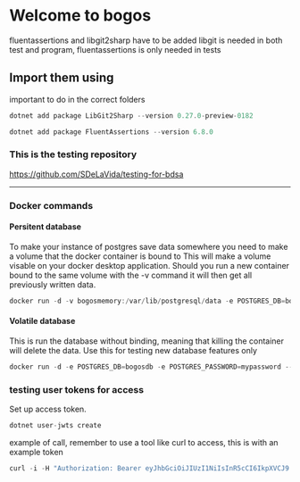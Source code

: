 # Welcome to bogos

fluentassertions and libgit2sharp have to be added
libgit is needed in both test and program, fluentassertions is only needed in tests

## Import them using

important to do in the correct folders

``` rust
dotnet add package LibGit2Sharp --version 0.27.0-preview-0182

dotnet add package FluentAssertions --version 6.8.0
```

### This is the testing repository

<https://github.com/SDeLaVida/testing-for-bdsa>

---

### Docker commands

#### Persitent database

To make your instance of postgres save data somewhere you need to make a volume that the docker container is bound to
This will make a volume visable on your docker desktop application. Should you run a new container bound to the same volume with the -v command it will then get all previously written data. 

``` rust
docker run -d -v bogosmemory:/var/lib/postgresql/data -e POSTGRES_DB=bogosdb -e POSTGRES_PASSWORD=mypassword --name bogosDB -p 5430:5432 postgres
```

#### Volatile database

This is run the database without binding, meaning that killing the container will delete the data. Use this for testing new database features only

``` rust
docker run -d -e POSTGRES_DB=bogosdb -e POSTGRES_PASSWORD=mypassword --name bogosDB -p 5430:5432 postgres``
```

### testing user tokens for access

Set up access token.

``` rust
dotnet user-jwts create
```

example of call, remember to use a tool like curl to access, this is with an example token

``` rust
curl -i -H "Authorization: Bearer eyJhbGciOiJIUzI1NiIsInR5cCI6IkpXVCJ9.eyJ1bmlxdWVfbmFtZSI6Im5pY29sIiwic3ViIjoibmljb2wiLCJqdGkiOiIyZTYwZWNlYSIsImF1ZCI6WyJodHRwOi8vbG9jYWxob3N0OjIzMDUzIiwiaHR0cHM6Ly9sb2NhbGhvc3Q6NDQzNzYiLCJodHRwOi8vbG9jYWxob3N0OjUyNDMiLCJodHRwczovL2xvY2FsaG9zdDo3MDI0Il0sIm5iZiI6MTY2OTM3NjA4MCwiZXhwIjoxNjc3MzI0ODgwLCJpYXQiOjE2NjkzNzYwODMsImlzcyI6ImRvdG5ldC11c2VyLWp3dHMifQ.LkEjAWeeVTOSK5cy5wNR3oy3ET4zOmLBlnCUy8YHcN0" http://localhost:5243/frequency/SDeLaVida/assignment-01
```

